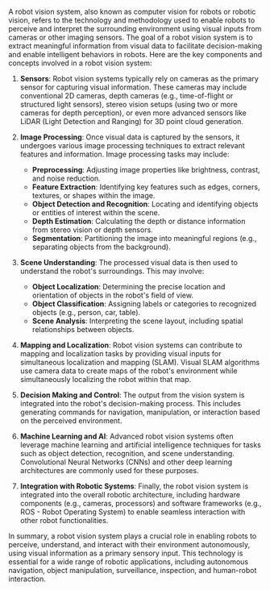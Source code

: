 A robot vision system, also known as computer vision for robots or robotic vision, refers to the technology and methodology used to enable robots to perceive and interpret the surrounding environment using visual inputs from cameras or other imaging sensors. The goal of a robot vision system is to extract meaningful information from visual data to facilitate decision-making and enable intelligent behaviors in robots. Here are the key components and concepts involved in a robot vision system:

1. **Sensors**: Robot vision systems typically rely on cameras as the primary sensor for capturing visual information. These cameras may include conventional 2D cameras, depth cameras (e.g., time-of-flight or structured light sensors), stereo vision setups (using two or more cameras for depth perception), or even more advanced sensors like LiDAR (Light Detection and Ranging) for 3D point cloud generation.

2. **Image Processing**: Once visual data is captured by the sensors, it undergoes various image processing techniques to extract relevant features and information. Image processing tasks may include:
   - **Preprocessing**: Adjusting image properties like brightness, contrast, and noise reduction.
   - **Feature Extraction**: Identifying key features such as edges, corners, textures, or shapes within the image.
   - **Object Detection and Recognition**: Locating and identifying objects or entities of interest within the scene.
   - **Depth Estimation**: Calculating the depth or distance information from stereo vision or depth sensors.
   - **Segmentation**: Partitioning the image into meaningful regions (e.g., separating objects from the background).

3. **Scene Understanding**: The processed visual data is then used to understand the robot's surroundings. This may involve:
   - **Object Localization**: Determining the precise location and orientation of objects in the robot's field of view.
   - **Object Classification**: Assigning labels or categories to recognized objects (e.g., person, car, table).
   - **Scene Analysis**: Interpreting the scene layout, including spatial relationships between objects.

4. **Mapping and Localization**: Robot vision systems can contribute to mapping and localization tasks by providing visual inputs for simultaneous localization and mapping (SLAM). Visual SLAM algorithms use camera data to create maps of the robot's environment while simultaneously localizing the robot within that map.

5. **Decision Making and Control**: The output from the vision system is integrated into the robot's decision-making process. This includes generating commands for navigation, manipulation, or interaction based on the perceived environment.

6. **Machine Learning and AI**: Advanced robot vision systems often leverage machine learning and artificial intelligence techniques for tasks such as object detection, recognition, and scene understanding. Convolutional Neural Networks (CNNs) and other deep learning architectures are commonly used for these purposes.

7. **Integration with Robotic Systems**: Finally, the robot vision system is integrated into the overall robotic architecture, including hardware components (e.g., cameras, processors) and software frameworks (e.g., ROS - Robot Operating System) to enable seamless interaction with other robot functionalities.

In summary, a robot vision system plays a crucial role in enabling robots to perceive, understand, and interact with their environment autonomously, using visual information as a primary sensory input. This technology is essential for a wide range of robotic applications, including autonomous navigation, object manipulation, surveillance, inspection, and human-robot interaction.